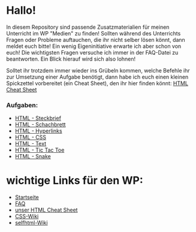 Hallo!
====

In diesem Repository sind passende Zusatzmaterialien für meinen Unterricht im WP "Medien" zu finden! Sollten während des Unterrichts Fragen oder Probleme auftauchen, die ihr nicht selber lösen könnt, dann meldet euch bitte! Ein wenig Eigeninitiative erwarte ich aber schon von euch! Die wichtigsten Fragen versuche ich immer in der FAQ-Datei zu beantworten. Ein Blick hierauf wird sich also lohnen!

Solltet ihr trotzdem immer wieder ins Grübeln kommen, welche Befehle ihr zur Umsetzung einer Aufgabe benötigt, dann habe ich euch einen kleinen Spickzettel vorbereitet (ein Cheat Sheet), den ihr hier finden könnt: [HTML Cheat Sheet](https://github.com/cartz/schule/blob/master/HTML-Spickzettel.pdf?raw=true)

### Aufgaben:
* [HTML - Steckbrief](https://github.com/cartz/schule/tree/master/HTML-Steckbrief)
* [HTML - Schachbrett](https://github.com/cartz/schule/tree/master/HTML-Schachbrett)
* [HTML - Hyperlinks](https://github.com/cartz/schule/tree/master/HTML-Hyperlinks)
* [HTML - CSS](https://github.com/cartz/schule/tree/master/HTML-CSS)
* [HTML - Text](https://github.com/cartz/schule/tree/master/HTML-Text)
* [HTML - Tic Tac Toe](https://github.com/cartz/schule/tree/master/HTML-Tic_Tac_Toe)
* [HTML - Snake](https://github.com/cartz/schule/tree/master/HTML-Snake)



wichtige Links für den WP:
====
* [Startseite](https://github.com/cartz/schule)
* [FAQ](https://github.com/cartz/schule/blob/master/faq.md)
* [unser HTML Cheat Sheet](https://github.com/cartz/schule/blob/master/HTML-Spickzettel.pdf?raw=true)
* [CSS-Wiki](https://bit.ly/IcHn6E)
* [selfhtml-Wiki](https://wiki.selfhtml.org/wiki/Startseite)
